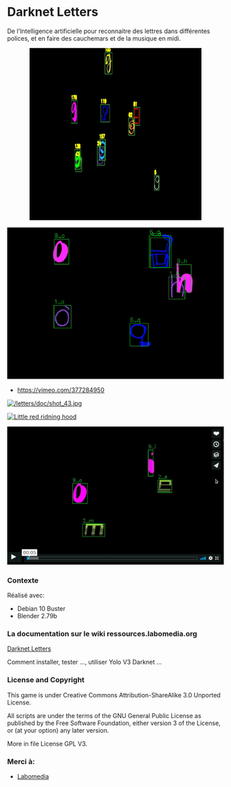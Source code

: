 # Darknet Letters

De l'Intelligence artificielle pour reconnaitre des lettres dans différentes polices,
et en faire des cauchemars et de la musique en midi.

<p align="center">
<img src="/letters/doc/shot_43.jpg" width="400" height="400"/>
</p>

[![Regarder la video sur Vimeo](/letters/doc/data_22_vimeo.png)](https://vimeo.com/377284950)

* https://vimeo.com/377284950

[![/letters/doc/shot_43.jpg](https://vimeo.com/377284950/0.jpg)](https://vimeo.com/377284950)

[![Little red ridning hood](http://i.imgur.com/7YTMFQp.png)](https://vimeo.com/3514904 "Little red riding hood - Click to Watch!")

[![Letters sur Vimeo](/letters/doc/letters_vimeo.png)](https://vimeo.com/377284950 "Letters sur Vimeo - Click to Watch!")

### Contexte

Réalisé avec:

* Debian 10 Buster
* Blender 2.79b

### La documentation sur le wiki ressources.labomedia.org

[Darknet Letters](https://ressources.labomedia.org/darknet_letters)

Comment installer, tester ..., utiliser Yolo V3 Darknet ...
 
### License and Copyright

This game is under Creative Commons Attribution-ShareAlike 3.0 Unported License.

All scripts are under the terms of the GNU General Public License as published
by the Free Software Foundation, either version 3 of the License,
or (at your option) any later version.

More in file License GPL V3.


### Merci à:

* [Labomedia](https://labomedia.org/)
